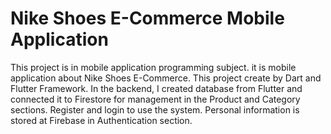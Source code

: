 # Nike Shoes E-Commerce Mobile Application
This project is in mobile application programming subject. it is mobile application about Nike Shoes E-Commerce. This project create by Dart and Flutter Framework.
In the backend, I created  database from Flutter and connected it to Firestore for management in the Product and Category sections. Register and login to use the system. Personal information is stored at Firebase in Authentication section.
